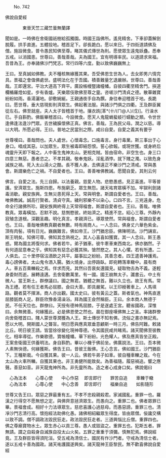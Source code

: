 ﻿　　No. 742

佛說自愛經

　　　　東晉天竺三藏竺曇無蘭譯


聞如是。一時佛在舍衛國祇樹給孤獨園。時國王詣佛所。遙見精舍。下車卻蓋解劍脫履。拱手直進。五體投地。稽首足下。卻長跪白。愿以來日。于四街道請佛及僧。施設微食。普令愚民知佛至尊。睹其儀式傳世為則。愿使眾生遠鬼妖蠱。悉奉五戒。以消國患。世尊曰。善哉善哉。夫為國王。宜有明導率民。以道請求來福。吾昔為王。亦奉諸佛沙門梵志。常行四等六度。勤以致佛巍巍無上

王曰。至真誠如佛教。夫不種核無緣獲其果。吾受佛恩生世為人。去女即男六情完具。景福之會值佛處世。盛明法化在于吾國。積善難量乞退嚴辦。世尊曰。善哉善哉。王即還宮。平治大道高下齊平。廣設帳幔豎諸幢幡。自彼四衢至精舍門。挾道欄楯羅燈如星。步有香爐。天樂眾伎歌佛至尊之靈。咨嗟沙門清貞之德。散華雜寶紛紛如雨。香湯灑地。卻敷綩綖。王親通夜手自為饌。身往奉迎稽首于地。長跪曰。愿世尊。垂大慈現影則濟眾生。佛起著法服。與諸沙門俱之四衢。王及群臣翼從左右。佛至就座。夫人太子皆稽首于地。攘衣跣[革*(卄/(ㄇ@人)/戊)]。行澡水已。手自斟酌。佛飯畢稽首曰。今設微食。愿天人鬼龍蜎蜚蚑行蠕動之類。令世世逢佛逢法逢沙門眾。去世穢臊懷佛正真。佛言。善哉。王為民父母。潤之以慈。導以大明。所愿必得。王曰。普地之民當別之際。咸曰自愛。自愛之義其有要乎

世尊嘆曰。善哉問也。夫人處世。心懷毒念。口施毒言。身行毒業。斯三事出于心身口。唱成其惡。以加眾生。眾生被毒即結怨恨。誓心欲報。或現世獲。或身終后魂靈升天即下報之。人中畜生鬼神太山。更相克賊。皆由宿命。非空生也。身三口四意三無惡。愚者恣之。不孝其親。敬奉鬼妖。淫亂酒悖。就下賤之濁。以致危身滅族之禍。死入太山湯火之酷。長不獲人身。去佛遠正不樂沙門之清戒。常與愚會。斯謂樂危亡之禍。不自愛者也。王曰。善善唯佛教誡。愿聞自愛。其則云何

佛言。自愛之法。先三自歸。以法養親。慈愛人物。悲愍愚惑。見正喜進。平等普護。安濟眾生。施斯四恩。布施窮乏。眾生無怨。諸天祐育眾橫不加。牢獄利劍諸毒消歇。親安族興。生無災患死得上天。常與明會。斯謂自愛者也。王曰。善哉。唯佛教誡。誠高行賢者。清貞守真。穢利邪樂不以染心。口四不言。三兇遠身。危命全行諸佛所珍。親安族興終得上天常得福會。斯謂自愛者也。王曰。善哉。唯佛教真。眾毒橫加。忍默不說。慈惻愍彼。終始濟之。精進不怠。紹心三尊。外靜內寂殖念道根。深觀圣趣。明化真言。孝親濟已。導眾使然。常與福會。斯謂自愛者也。王曰。善哉唯佛教真觀者無數。時有兩商人。一人念曰。佛身丈六華色紫金。頂有肉髻。項有日光。巍巍難言。佛如帝王。沙門猶忠臣。佛陳明法。沙門誦宣。斯王明矣。知佛可尊。佛知其念熟視之。其人心喜喜如獲寶。其一人念曰。斯王愚惑。爾為國主將復何求。佛者若牛。弟子猶車。彼牛牽車東西南北。佛亦猶然。子有何道屈意奉之乎。佛知其有惡念必獲其殃。愴然愍之。其人心懼。若有所遭。二人俱去。三十里停宿沽酒飲之共平。屬事訟之紛紛。其善念者。四王遣善神護焉。毒心謗佛者。太山鬼令酒入腸。猶火燒身。出停路臥。即宛轉落車轍中。晨有商人。車五百乘轢殺之焉。伴求而見。其然曰吾衰矣還國見。疑取物去為不義。遂輕身委財而逝。展轉遠邁。去舍衛數萬里。有一國。國王崩無太子。讖書云。中土有微人。當王斯土。群僚議曰。國之無君。猶體之無首。難以久立也。故王有馬。常為王禮。若有任王者馬必屈膝。僉曰大善。即具嚴駕。以王印綬著車上。人馬填路。觀者莫不揮涕。商人亦出觀。國太史曰。彼有黃云之蓋。斯者氣也。神馬直進屈膝舐商人足。群臣欣豫香湯澡浴。拜為國王僉然稱臣。王曰。余本商人無德于民。不任天位也。群僚曰。天授有德神馬屈膝。于是遂處王宮。聽省國政。深惟曰。余無微善。何緣獲此。必是佛恩使之然也。晨在御座嘆佛無上之圣。率諸群僚向舍衛稽首曰。賤人蒙世尊潤獲為人王。斯土傳世不知有佛。流俗之書亦無記焉。愿以大明。開斯國人之聾盲。明日愿與應真眾垂意顧斯一時三月。佛告阿難。敕諸比丘。明日彼王請。皆當徐徐變化現神尊德。令其國民咸共睹焉。諸天聞佛至彼教化。相率導從。作樂歌德。寶帳幢幡。華下紛紛。光色耀人。佛及應真皆坐正殿。王案舍衛國王供養明法。身自斟酌。畢以小機于佛前坐。佛廣說法。王曰。吾本微人素無快德。何緣獲斯。佛告王曰。昔彼王飯佛。王心念言。佛如國王。沙門猶臣下。王種斯栽。今自獲其果。彼一人云。佛若牛弟子如車。彼自種車轢之栽。今在太山為火車所轢。自獲其果也。非王勇健所能致矣。為善福隨。履惡禍追。響之應聲。善惡如音。非天龍鬼神所為。非先靈所為。造之者心成身口矣。佛說偈曰

　心為法本　　心尊心使　　中心作惡
　即言即行　　罪苦自追　　車轢于轍
　心為法本　　心尊心使　　中心念善
　即言即行　　福樂自追　　如影隨形　

世尊又告王曰。眾惡之罪最重有五。不孝不忠殺親殺君。家滅國亂。重罪一也。羅漢之行得空不愿無想之定。與佛齊意拯濟眾生。而愚向之。重罪二也。佛者眾罪已畢。景福會成。相好十力法導眾生。慈悲喜護心過慈母。而愚惡謗。重罪三也。清凈沙門志清行高。懷抱經法助佛化愚。諸佛相紹繼眾生得度。皆由眾僧。佞讒交構以致不調。僧不調政法毀民狂走。政法毀民狂走者。三道興惱比丘僧。重罪四也。佛之尊廟寶物水土。眾生赤心以貢三尊。愚人或毀盜之。重罪五也。犯斯五者。罪無請。謂之自殺身自滅族自投太山火矣。五罪之重重于須彌。慎無犯焉。佛說經竟。王及群臣皆得須陀洹。受五戒為清信士。國民有作沙門者。守戒為清信士者。遂以五戒十善為國政。諸天祐護國遂興矣。諸天龍神王臣黎民。無不歡喜佛說自愛經
